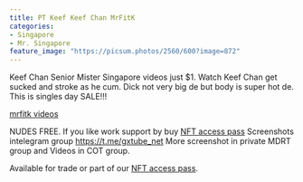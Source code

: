 ```yaml
---
title: PT Keef Keef Chan MrFitK
categories:
- Singapore
- Mr. Singapore
feature_image: "https://picsum.photos/2560/600?image=872"
---
```


Keef Chan Senior Mister Singapore videos just $1. Watch Keef Chan get sucked and stroke as he cum. Dick not very big de but body is super hot de. This is singles day SALE!!!
<!-- more -->
[mrfitk videos](https://shoppy.gg/product/n2cgW0q)



NUDES FREE. If you like work support by buy [NFT access pass](https://opensea.io/collection/thevinylshacktastycollection?search%5BsortAscending%5D=true&search%5BsortBy%5D=PRICE&search%5Btoggles%5D%5B0%5D=BUY_NOW)
Screenshots intelegram group https://t.me/gxtube_net More screenshot in private MDRT group and Videos in COT group.

Available for trade or part of our [NFT access pass](https://opensea.io/collection/thevinylshacktastycollection?search%5BsortAscending%5D=true&search%5BsortBy%5D=PRICE&search%5Btoggles%5D%5B0%5D=BUY_NOW). 

